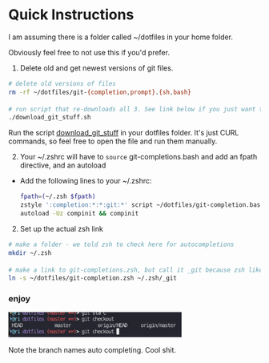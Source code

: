 # Quick Instructions

I am assuming there is a folder called ~/dotfiles in your home folder. 

Obviously feel free to not use this if you'd prefer.

1) Delete old and get newest versions of git files.

```bash
# delete old versions of files
rm -rf ~/dotfiles/git-{completion,prompt}.{sh,bash}

# run script that re-downloads all 3. See link below if you just want to copy paste the CURL commands
./download_git_stuff.sh
```

Run the script [download_git_stuff](download_git_stuff.sh) in your dotfiles folder. It's just CURL commands, so feel free to open the file and run them manually.

2) Your ~/.zshrc will have to `source` git-completions.bash and add an fpath directive, and an autoload
  - Add the following lines to your ~/.zshrc:
    ```bash
    fpath=(~/.zsh $fpath)
    zstyle ':completion:*:*:git:*' script ~/dotfiles/git-completion.bash
    autoload -Uz compinit && compinit
    ```

  
2) Set up the actual zsh link
  ```bash
  # make a folder - we told zsh to check here for autocompletions
  mkdir ~/.zsh
  
  # make a link to git-completions.zsh, but call it _git because zsh likes underscores or some shit? 
  ln -s ~/dotfiles/git-completion.zsh ~/.zsh/_git
  ```
  
  
  
### enjoy

<img src="pics/demo.png" height=50>

Note the branch names auto completing. Cool shit.
